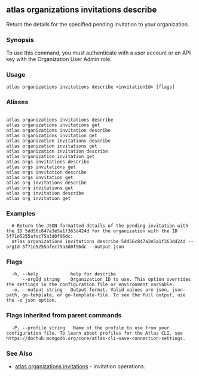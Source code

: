 ## atlas organizations invitations describe

Return the details for the specified pending invitation to your organization.


### Synopsis

To use this command, you must authenticate with a user account or an API key with the Organization User Admin role.


### Usage
```
atlas organizations invitations describe <invitationId> [flags]
```

### Aliases
```

atlas organizations invitations describe
atlas organizations invitations get
atlas organizations invitation describe
atlas organizations invitation get
atlas organization invitations describe
atlas organization invitations get
atlas organization invitation describe
atlas organization invitation get
atlas orgs invitations describe
atlas orgs invitations get
atlas orgs invitation describe
atlas orgs invitation get
atlas org invitations describe
atlas org invitations get
atlas org invitation describe
atlas org invitation get
```

### Examples

```
  # Return the JSON-formatted details of the pending invitation with the ID 5dd56c847a3e5a1f363d424d for the organization with the ID 5f71e5255afec75a3d0f96dc:
  atlas organizations invitations describe 5dd56c847a3e5a1f363d424d --orgId 5f71e5255afec75a3d0f96dc --output json
```


### Flags

```
  -h, --help            help for describe
      --orgId string    Organization ID to use. This option overrides the settings in the configuration file or environment variable.
  -o, --output string   Output format. Valid values are json, json-path, go-template, or go-template-file. To see the full output, use the -o json option.

```


### Flags inherited from parent commands

```
  -P, --profile string   Name of the profile to use from your configuration file. To learn about profiles for the Atlas CLI, see https://dochub.mongodb.org/core/atlas-cli-save-connection-settings.

```

### See Also


* [atlas organizations invitations](atlas_organizations_invitations.md)	- Invitation operations.



